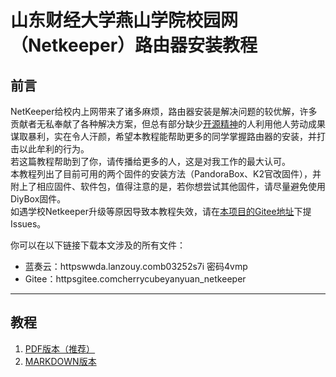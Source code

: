 # 山东财经大学燕山学院校园网（Netkeeper）路由器安装教程
## 前言

   NetKeeper给校内上网带来了诸多麻烦，路由器安装是解决问题的较优解，许多贡献者无私奉献了各种解决方案，但总有部分缺少[开源精神](httpswww.zhihu.comquestion20559450)的人利用他人劳动成果谋取暴利，实在令人汗颜，希望本教程能帮助更多的同学掌握路由器的安装，并打击以此牟利的行为。  
   若这篇教程帮助到了你，请传播给更多的人，这是对我工作的最大认可。  
   本教程列出了目前可用的两个固件的安装方法（PandoraBox、K2官改固件），并附上了相应固件、软件包，值得注意的是，若你想尝试其他固件，请尽量避免使用DiyBox固件。  
   如遇学校Netkeeper升级等原因导致本教程失效，请在[本项目的Gitee地址](httpsgitee.comcherrycubeyanyuan_netkeeper)下提 Issues。  

   你可以在以下链接下载本文涉及的所有文件：

 - 蓝奏云：httpswwda.lanzouy.comb03252s7i  密码4vmp
 - Gitee：httpsgitee.comcherrycubeyanyuan_netkeeper
------
## 教程
   1. [PDF版本（推荐）](.教程.pdf)  
   2. [MARKDOWN版本](.教程.md)